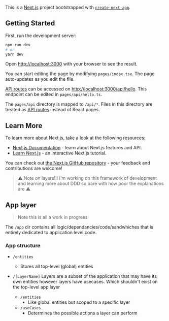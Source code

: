 This is a [Next.js](https://nextjs.org/) project bootstrapped with [`create-next-app`](https://github.com/vercel/next.js/tree/canary/packages/create-next-app).

## Getting Started

First, run the development server:

```bash
npm run dev
# or
yarn dev
```

Open [http://localhost:3000](http://localhost:3000) with your browser to see the result.

You can start editing the page by modifying `pages/index.tsx`. The page auto-updates as you edit the file.

[API routes](https://nextjs.org/docs/api-routes/introduction) can be accessed on [http://localhost:3000/api/hello](http://localhost:3000/api/hello). This endpoint can be edited in `pages/api/hello.ts`.

The `pages/api` directory is mapped to `/api/*`. Files in this directory are treated as [API routes](https://nextjs.org/docs/api-routes/introduction) instead of React pages.

## Learn More

To learn more about Next.js, take a look at the following resources:

- [Next.js Documentation](https://nextjs.org/docs) - learn about Next.js features and API.
- [Learn Next.js](https://nextjs.org/learn) - an interactive Next.js tutorial.

You can check out [the Next.js GitHub repository](https://github.com/vercel/next.js/) - your feedback and contributions are welcome!

> ⚠ Note on layers!!! I'm working on this framework of development and learning more about DDD so bare with how poor the explanations are ⚠

## App layer

> Note this is all a work in progress

The `/app` dir contains all logic/dependancies/code/sandwhiches that is entirely dedicated to application level code.

### App structure

- `/entities`
  - Stores all top-level (global) entities
- `/[LayerName]`
  Layers are a subset of the application that may have its own entities however layers have usecases. Which shouldn't exist on the top-level app layer

  - `/entities`
    - Like global entities but scoped to a specific layer
  - `/useCases`
    - Determines the possible actions a layer can perform
